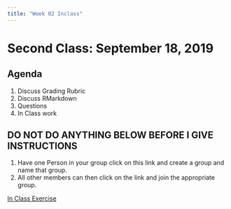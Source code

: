 ```yaml
---
title: "Week 02 Inclass"
---
```



# Second Class:  September 18, 2019


## Agenda

1. Discuss Grading Rubric
2. Discuss RMarkdown
3. Questions
4. In Class work



## DO NOT DO ANYTHING BELOW BEFORE I GIVE INSTRUCTIONS

1. Have one Person in your group click on this link and create a group and name that group. 
2. All other members can then click on the link and join the appropriate group. 

[In Class Exercise](https://classroom.github.com/g/VVGmOTS3)